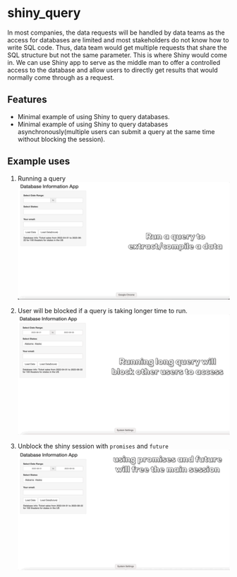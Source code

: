 # shiny_query

In most companies, the data requests will be handled by data teams as the access for databases are limited and most stakeholders do not know how to write SQL code. Thus, data team would get multiple requests that share the SQL structure but not the same parameter. This is where Shiny would come in. We can use Shiny app to serve as the middle man to offer a controlled access to the database and allow users to directly get results that would normally come through as a request.

## Features

+ Minimal example of using Shiny to query databases.
+ Minimal example of using Shiny to query databases asynchronously(multiple users can submit a query at the same time without blocking the session).

## Example uses

1. Running a query 
![](www/01_run_query.gif)

2. User will be blocked if a query is taking longer time to run.
![](www/02_user_blocked.gif)

3. Unblock the shiny session with `promises` and `future`
![](www/03_user_unblocked.gif)

